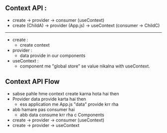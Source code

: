 ## Context API :
- create -> provider -> consumer (useContext)
- create (ChildA) -> provider (App.js) -> useContext (consumer -> ChildC)
-----------
- create : 
  - create context
- provider : 
  - data provide in our components 
- useContext : 
   - component me "global store" se value nikalna with useContext.

## Context API Flow 
- sabse pahle hme  context create karna hota hai then 
- Provider data provide karta hai then 
  - ess application me App.js "data" provide krr rha 
- abb hamare pas consumer hai 
  - abb data consume krr rha c Components
- create -> provider -> consumer (useContext)
- create -> provider -> useContext
